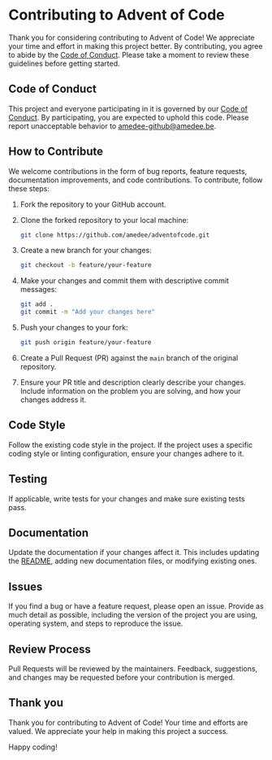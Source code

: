 # Contributing to Advent of Code

Thank you for considering contributing to Advent of Code! We appreciate your time and effort in making this project better. By contributing, you agree to abide by the [Code of Conduct](CODE_OF_CONDUCT.md). Please take a moment to review these guidelines before getting started.

## Code of Conduct

This project and everyone participating in it is governed by our [Code of Conduct](CODE_OF_CONDUCT.md). By participating, you are expected to uphold this code. Please report unacceptable behavior to [amedee-github@amedee.be](mailto:amedee-github@amedee.be).

## How to Contribute

We welcome contributions in the form of bug reports, feature requests, documentation improvements, and code contributions. To contribute, follow these steps:

1. Fork the repository to your GitHub account.
2. Clone the forked repository to your local machine:

   ```bash
   git clone https://github.com/amedee/adventofcode.git
   ```

3. Create a new branch for your changes:

   ```bash
   git checkout -b feature/your-feature
   ```

4. Make your changes and commit them with descriptive commit messages:

   ```bash
   git add .
   git commit -m "Add your changes here"
   ```

5. Push your changes to your fork:

   ```bash
   git push origin feature/your-feature
   ```

6. Create a Pull Request (PR) against the `main` branch of the original repository.

7. Ensure your PR title and description clearly describe your changes. Include information on the problem you are solving, and how your changes address it.

## Code Style

Follow the existing code style in the project. If the project uses a specific coding style or linting configuration, ensure your changes adhere to it.

## Testing

If applicable, write tests for your changes and make sure existing tests pass.

## Documentation

Update the documentation if your changes affect it. This includes updating the [README](README.md), adding new documentation files, or modifying existing ones.

## Issues

If you find a bug or have a feature request, please open an issue. Provide as much detail as possible, including the version of the project you are using, operating system, and steps to reproduce the issue.

## Review Process

Pull Requests will be reviewed by the maintainers. Feedback, suggestions, and changes may be requested before your contribution is merged.

## Thank you

Thank you for contributing to Advent of Code! Your time and efforts are valued. We appreciate your help in making this project a success.

Happy coding!
